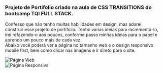 <h3> Projeto de Portifolio criado na aula de CSS TRANSITIONS do bootcamp TQI FULL STACK.</h3>

<div>Confesso que não tenho muitas habilidades em design, mas adorei construir esse projeto de portifolio. Tenho varias ideias para incrementa-lo, irei refazendo-o aos poucos, conforme passo minhas ideias para o papel e aprendo um pouco mais de cada vez.<br> Abaixo você poderá ver a página no tamanho web e o design responsivo mobile first, bem como clicar nas imagens e ir direto para o site.</div>

![Página Web](page%5Cpage.png)<br>
![Página Responsiva](page%5Cpage-responsive.png)